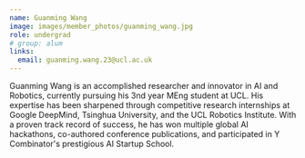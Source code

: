 ```yaml
---
name: Guanming Wang
image: images/member_photos/guanming_wang.jpg
role: undergrad
# group: alum
links:
  email: guanming.wang.23@ucl.ac.uk
---
```


Guanming Wang is an accomplished researcher and innovator in AI and Robotics, currently pursuing his 3nd year MEng student at UCL. His expertise has been sharpened through competitive research internships at Google DeepMind, Tsinghua University, and the UCL Robotics Institute. With a proven track record of success, he has won multiple global AI hackathons, co-authored conference publications, and participated in Y Combinator's prestigious AI Startup School.
